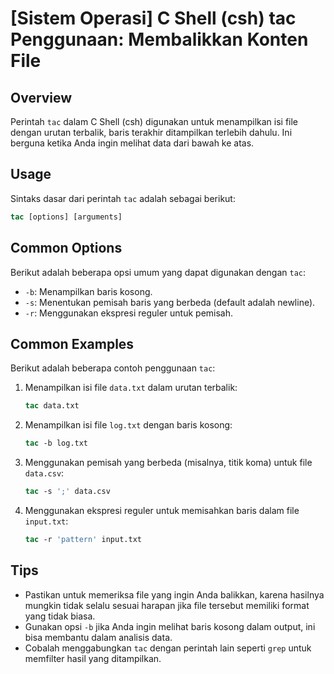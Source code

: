 # [Sistem Operasi] C Shell (csh) tac Penggunaan: Membalikkan Konten File

## Overview
Perintah `tac` dalam C Shell (csh) digunakan untuk menampilkan isi file dengan urutan terbalik, baris terakhir ditampilkan terlebih dahulu. Ini berguna ketika Anda ingin melihat data dari bawah ke atas.

## Usage
Sintaks dasar dari perintah `tac` adalah sebagai berikut:

```csh
tac [options] [arguments]
```

## Common Options
Berikut adalah beberapa opsi umum yang dapat digunakan dengan `tac`:

- `-b`: Menampilkan baris kosong.
- `-s`: Menentukan pemisah baris yang berbeda (default adalah newline).
- `-r`: Menggunakan ekspresi reguler untuk pemisah.

## Common Examples
Berikut adalah beberapa contoh penggunaan `tac`:

1. Menampilkan isi file `data.txt` dalam urutan terbalik:
   ```csh
   tac data.txt
   ```

2. Menampilkan isi file `log.txt` dengan baris kosong:
   ```csh
   tac -b log.txt
   ```

3. Menggunakan pemisah yang berbeda (misalnya, titik koma) untuk file `data.csv`:
   ```csh
   tac -s ';' data.csv
   ```

4. Menggunakan ekspresi reguler untuk memisahkan baris dalam file `input.txt`:
   ```csh
   tac -r 'pattern' input.txt
   ```

## Tips
- Pastikan untuk memeriksa file yang ingin Anda balikkan, karena hasilnya mungkin tidak selalu sesuai harapan jika file tersebut memiliki format yang tidak biasa.
- Gunakan opsi `-b` jika Anda ingin melihat baris kosong dalam output, ini bisa membantu dalam analisis data.
- Cobalah menggabungkan `tac` dengan perintah lain seperti `grep` untuk memfilter hasil yang ditampilkan.